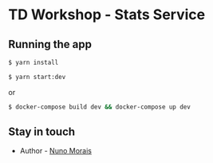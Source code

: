 # TD Workshop - Stats Service

## Running the app

```bash
$ yarn install

$ yarn start:dev
```

or

```bash
$ docker-compose build dev && docker-compose up dev
```

## Stay in touch

- Author - [Nuno Morais](https://nuno-morais.eu)